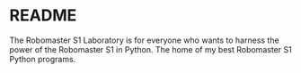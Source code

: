 # README

The Robomaster S1 Laboratory is for everyone who wants to harness the power of the Robomaster S1 in Python.
The home of my best Robomaster S1 Python programs.
